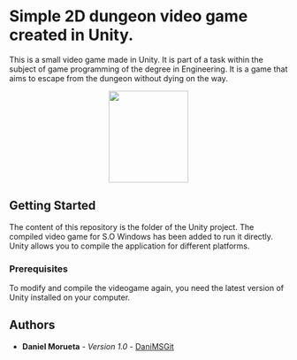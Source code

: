 # Simple 2D dungeon video game created in Unity.

This is a small video game made in Unity. It is part of a task within the subject of game programming of the degree in Engineering. It is a game that aims to escape from the dungeon without dying on the way.

<p align="center">
  <img width="144" height="166" src="https://user-images.githubusercontent.com/18056187/54086217-c0ece380-4347-11e9-9d63-258967273caa.png">
</p>


## Getting Started

The content of this repository is the folder of the Unity project. The compiled video game for S.O Windows has been added to run it directly. Unity allows you to compile the application for different platforms.

### Prerequisites

To modify and compile the videogame again, you need the latest version of Unity installed on your computer.

## Authors

* **Daniel Morueta** - *Version 1.0* - [DaniMSGit](https://github.com/DaniMSGit)
